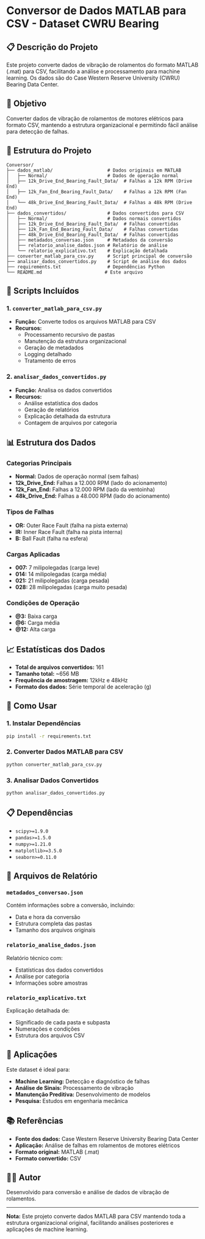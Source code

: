 # Conversor de Dados MATLAB para CSV - Dataset CWRU Bearing

## 📋 Descrição do Projeto

Este projeto converte dados de vibração de rolamentos do formato MATLAB (.mat) para CSV, facilitando a análise e processamento para machine learning. Os dados são do Case Western Reserve University (CWRU) Bearing Data Center.

## 🎯 Objetivo

Converter dados de vibração de rolamentos de motores elétricos para formato CSV, mantendo a estrutura organizacional e permitindo fácil análise para detecção de falhas.

## 📁 Estrutura do Projeto

```
Conversor/
├── dados_matlab/                    # Dados originais em MATLAB
│   ├── Normal/                      # Dados de operação normal
│   ├── 12k_Drive_End_Bearing_Fault_Data/  # Falhas a 12k RPM (Drive End)
│   ├── 12k_Fan_End_Bearing_Fault_Data/    # Falhas a 12k RPM (Fan End)
│   └── 48k_Drive_End_Bearing_Fault_Data/  # Falhas a 48k RPM (Drive End)
├── dados_convertidos/               # Dados convertidos para CSV
│   ├── Normal/                      # Dados normais convertidos
│   ├── 12k_Drive_End_Bearing_Fault_Data/  # Falhas convertidas
│   ├── 12k_Fan_End_Bearing_Fault_Data/    # Falhas convertidas
│   ├── 48k_Drive_End_Bearing_Fault_Data/  # Falhas convertidas
│   ├── metadados_conversao.json     # Metadados da conversão
│   ├── relatorio_analise_dados.json # Relatório de análise
│   └── relatorio_explicativo.txt    # Explicação detalhada
├── converter_matlab_para_csv.py     # Script principal de conversão
├── analisar_dados_convertidos.py    # Script de análise dos dados
├── requirements.txt                 # Dependências Python
└── README.md                       # Este arquivo
```

## 🔧 Scripts Incluídos

### 1. `converter_matlab_para_csv.py`
- **Função:** Converte todos os arquivos MATLAB para CSV
- **Recursos:**
  - Processamento recursivo de pastas
  - Manutenção da estrutura organizacional
  - Geração de metadados
  - Logging detalhado
  - Tratamento de erros

### 2. `analisar_dados_convertidos.py`
- **Função:** Analisa os dados convertidos
- **Recursos:**
  - Análise estatística dos dados
  - Geração de relatórios
  - Explicação detalhada da estrutura
  - Contagem de arquivos por categoria

## 📊 Estrutura dos Dados

### Categorias Principais
- **Normal:** Dados de operação normal (sem falhas)
- **12k_Drive_End:** Falhas a 12.000 RPM (lado do acionamento)
- **12k_Fan_End:** Falhas a 12.000 RPM (lado da ventoinha)
- **48k_Drive_End:** Falhas a 48.000 RPM (lado do acionamento)

### Tipos de Falhas
- **OR:** Outer Race Fault (falha na pista externa)
- **IR:** Inner Race Fault (falha na pista interna)
- **B:** Ball Fault (falha na esfera)

### Cargas Aplicadas
- **007:** 7 milipolegadas (carga leve)
- **014:** 14 milipolegadas (carga média)
- **021:** 21 milipolegadas (carga pesada)
- **028:** 28 milipolegadas (carga muito pesada)

### Condições de Operação
- **@3:** Baixa carga
- **@6:** Carga média
- **@12:** Alta carga

## 📈 Estatísticas dos Dados

- **Total de arquivos convertidos:** 161
- **Tamanho total:** ~656 MB
- **Frequência de amostragem:** 12kHz e 48kHz
- **Formato dos dados:** Série temporal de aceleração (g)

## 🚀 Como Usar

### 1. Instalar Dependências
```bash
pip install -r requirements.txt
```

### 2. Converter Dados MATLAB para CSV
```bash
python converter_matlab_para_csv.py
```

### 3. Analisar Dados Convertidos
```bash
python analisar_dados_convertidos.py
```

## 📋 Dependências

- `scipy>=1.9.0`
- `pandas>=1.5.0`
- `numpy>=1.21.0`
- `matplotlib>=3.5.0`
- `seaborn>=0.11.0`

## 📄 Arquivos de Relatório

### `metadados_conversao.json`
Contém informações sobre a conversão, incluindo:
- Data e hora da conversão
- Estrutura completa das pastas
- Tamanho dos arquivos originais

### `relatorio_analise_dados.json`
Relatório técnico com:
- Estatísticas dos dados convertidos
- Análise por categoria
- Informações sobre amostras

### `relatorio_explicativo.txt`
Explicação detalhada de:
- Significado de cada pasta e subpasta
- Numerações e condições
- Estrutura dos arquivos CSV

## 🎯 Aplicações

Este dataset é ideal para:
- **Machine Learning:** Detecção e diagnóstico de falhas
- **Análise de Sinais:** Processamento de vibração
- **Manutenção Preditiva:** Desenvolvimento de modelos
- **Pesquisa:** Estudos em engenharia mecânica

## 📚 Referências

- **Fonte dos dados:** Case Western Reserve University Bearing Data Center
- **Aplicação:** Análise de falhas em rolamentos de motores elétricos
- **Formato original:** MATLAB (.mat)
- **Formato convertido:** CSV

## 👨‍💻 Autor

Desenvolvido para conversão e análise de dados de vibração de rolamentos.

---

**Nota:** Este projeto converte dados MATLAB para CSV mantendo toda a estrutura organizacional original, facilitando análises posteriores e aplicações de machine learning. 
